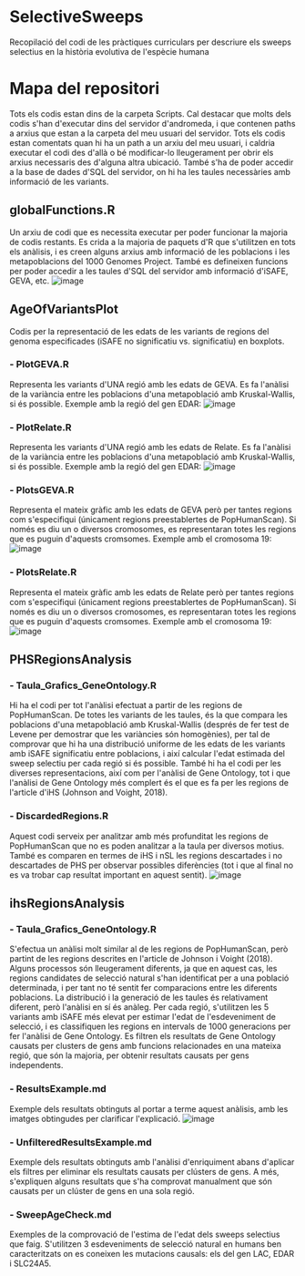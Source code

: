 # SelectiveSweeps
Recopilació del codi de les pràctiques curriculars per descriure els sweeps selectius en la història evolutiva de l'espècie humana

# Mapa del repositori
Tots els codis estan dins de la carpeta Scripts. Cal destacar que molts dels codis s'han d'executar dins del servidor d'andromeda, i que contenen paths a arxius que estan a la carpeta del meu usuari del servidor. Tots els codis estan comentats quan hi ha un path a un arxiu del meu usuari, i caldria executar el codi des d'allà o bé modificar-lo lleugerament per obrir els arxius necessaris des d'alguna altra ubicació. També s'ha de poder accedir a la base de dades d'SQL del servidor, on hi ha les taules necessàries amb informació de les variants. 

## globalFunctions.R
Un arxiu de codi que es necessita executar per poder funcionar la majoria de codis restants. Es crida a la majoria de paquets d'R que s'utilitzen en tots els anàlisis, i es creen alguns arxius amb informació de les poblacions i les metapoblacions del 1000 Genomes Project. També es defineixen funcions per poder accedir a les taules d'SQL del servidor amb informació d'iSAFE, GEVA, etc. 
![image](https://user-images.githubusercontent.com/112875889/189361212-44adb544-e403-465c-899d-41f7e14c8e72.png)

## AgeOfVariantsPlot
Codis per la representació de les edats de les variants de regions del genoma especificades (iSAFE no significatiu vs. significatiu) en boxplots.
### - PlotGEVA.R
Representa les variants d'UNA regió amb les edats de GEVA. Es fa l'anàlisi de la variància entre les poblacions d'una metapoblació amb Kruskal-Wallis, si és possible.
Exemple amb la regió del gen EDAR:
![image](https://user-images.githubusercontent.com/112875889/188856645-cf53c0bd-d6ee-45ba-a078-c400641803bc.png)

### - PlotRelate.R
Representa les variants d'UNA regió amb les edats de Relate. Es fa l'anàlisi de la variància entre les poblacions d'una metapoblació amb Kruskal-Wallis, si és possible. 
Exemple amb la regió del gen EDAR:
![image](https://user-images.githubusercontent.com/112875889/190110425-be2012b4-9cc0-45dd-95c1-274d3261f056.png)

### - PlotsGEVA.R
Representa el mateix gràfic amb les edats de GEVA però per tantes regions com s'especifiqui (únicament regions preestablertes de PopHumanScan). Si només es diu un o diversos cromosomes, es representaran totes les regions que es puguin d'aquests cromsomes. 
Exemple amb el cromosoma 19:
![image](https://user-images.githubusercontent.com/112875889/188857403-b3b945a9-926f-4f42-9f0e-6913fa1a688c.png)

### - PlotsRelate.R
Representa el mateix gràfic amb les edats de Relate però per tantes regions com s'especifiqui (únicament regions preestablertes de PopHumanScan). Si només es diu un o diversos cromosomes, es representaran totes les regions que es puguin d'aquests cromsomes. 
Exemple amb el cromosoma 19:
![image](https://user-images.githubusercontent.com/112875889/188857565-feb574aa-0867-4e68-89b7-d6fb8d6e160d.png)

## PHSRegionsAnalysis
### - Taula_Grafics_GeneOntology.R

Hi ha el codi per tot l'anàlisi efectuat a partir de les regions de PopHumanScan. De totes les variants de les taules, és la que compara les poblacions d'una metapoblació amb Kruskal-Wallis (després de fer test de Levene per demostrar que les variàncies són homogènies), per tal de comprovar que hi ha una distribució uniforme de les edats de les variants amb iSAFE significatiu entre poblacions, i així calcular l'edat estimada del sweep selectiu per cada regió si és possible. 
També hi ha el codi per les diverses representacions, així com per l'anàlisi de Gene Ontology, tot i que l'anàlisi de Gene Ontology més complert és el que es fa per les regions de l'article d'iHS (Johnson and Voight, 2018). 

### - DiscardedRegions.R
Aquest codi serveix per analitzar amb més profunditat les regions de PopHumanScan que no es poden analitzar a la taula per diversos motius. També es comparen en termes de iHS i nSL les regions descartades i no descartades de PHS per observar possibles diferències (tot i que al final no es va trobar cap resultat important en aquest sentit). 
![image](https://user-images.githubusercontent.com/112875889/188866179-e6f3f126-fd37-4dfd-b63a-a220dc083203.png)


## ihsRegionsAnalysis
### - Taula_Grafics_GeneOntology.R

S'efectua un anàlisi molt similar al de les regions de PopHumanScan, però partint de les regions descrites en l'article de Johnson i Voight (2018). Alguns processos són lleugerament diferents, ja que en aquest cas, les regions candidates de selecció natural s'han identificat per a una població determinada, i per tant no té sentit fer comparacions entre les diferents poblacions. La distribució i la generació de les taules és relativament diferent, però l'anàlisi en sí és anàleg. 
Per cada regió, s'utilitzen les 5 variants amb iSAFE més elevat per estimar l'edat de l'esdeveniment de selecció, i es classifiquen les regions en intervals de 1000 generacions per fer l'anàlisi de Gene Ontology. Es filtren els resultats de Gene Ontology causats per clusters de gens amb funcions relacionades en una mateixa regió, que són la majoria, per obtenir resultats causats per gens independents.

### - ResultsExample.md
Exemple dels resultats obtinguts al portar a terme aquest anàlisis, amb les imatges obtingudes per clarificar l'explicació. 
![image](https://user-images.githubusercontent.com/112875889/188861981-5a742286-7d18-403d-aebf-5a0ab9bf57c5.png)

### - UnfilteredResultsExample.md
Exemple dels resultats obtinguts amb l'anàlisi d'enriquiment abans d'aplicar els filtres per eliminar els resultats causats per clústers de gens. A més, s'expliquen alguns resultats que s'ha comprovat manualment que són causats per un clúster de gens en una sola regió. 

### - SweepAgeCheck.md
Exemples de la comprovació de l'estima de l'edat dels sweeps selectius que faig. S'utilitzen 3 esdeveniments de selecció natural en humans ben caracteritzats on es coneixen les mutacions causals: els del gen LAC, EDAR i SLC24A5.
